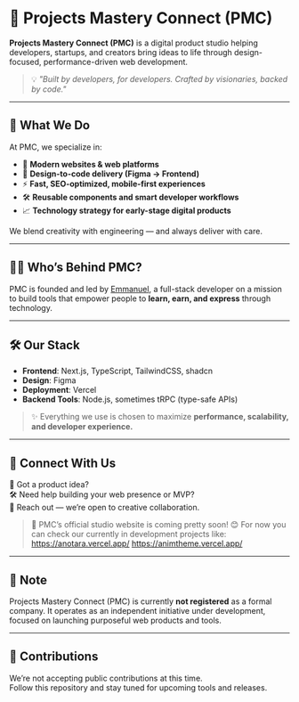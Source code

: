 # 🚀 Projects Mastery Connect (PMC)

**Projects Mastery Connect (PMC)** is a digital product studio helping developers, startups, and creators bring ideas to life through design-focused, performance-driven web development.

> 💡 _"Built by developers, for developers. Crafted by visionaries, backed by code."_

---

## 🧠 What We Do

At PMC, we specialize in:

- 🔨 **Modern websites & web platforms**
- 🎨 **Design-to-code delivery (Figma → Frontend)**
- ⚡ **Fast, SEO-optimized, mobile-first experiences**
- 🛠️ **Reusable components and smart developer workflows**
- 📈 **Technology strategy for early-stage digital products**

We blend creativity with engineering — and always deliver with care.

---

## 👨‍💻 Who’s Behind PMC?

PMC is founded and led by [Emmanuel](https://www.linkedin.com/in/emmanuel-oshakpemeh), a full-stack developer on a mission to build tools that empower people to **learn, earn, and express** through technology.

---

## 🛠️ Our Stack

- **Frontend**: Next.js, TypeScript, TailwindCSS, shadcn
- **Design**: Figma
- **Deployment**: Vercel
- **Backend Tools**: Node.js, sometimes tRPC (type-safe APIs)

> ✨ Everything we use is chosen to maximize **performance, scalability, and developer experience.**

---

## 💬 Connect With Us

📢 Got a product idea?  
🛠️ Need help building your web presence or MVP?  
📩 Reach out — we’re open to creative collaboration.

> 🔗 PMC’s official studio website is coming pretty soon! 😊
For now you can check our currently in development projects like:
> https://anotara.vercel.app/
> https://animtheme.vercel.app/
---

## 📌 Note

Projects Mastery Connect (PMC) is currently **not registered** as a formal company. It operates as an independent initiative under development, focused on launching purposeful web products and tools.

---

## 🤝 Contributions

We’re not accepting public contributions at this time.  
Follow this repository and stay tuned for upcoming tools and releases.

